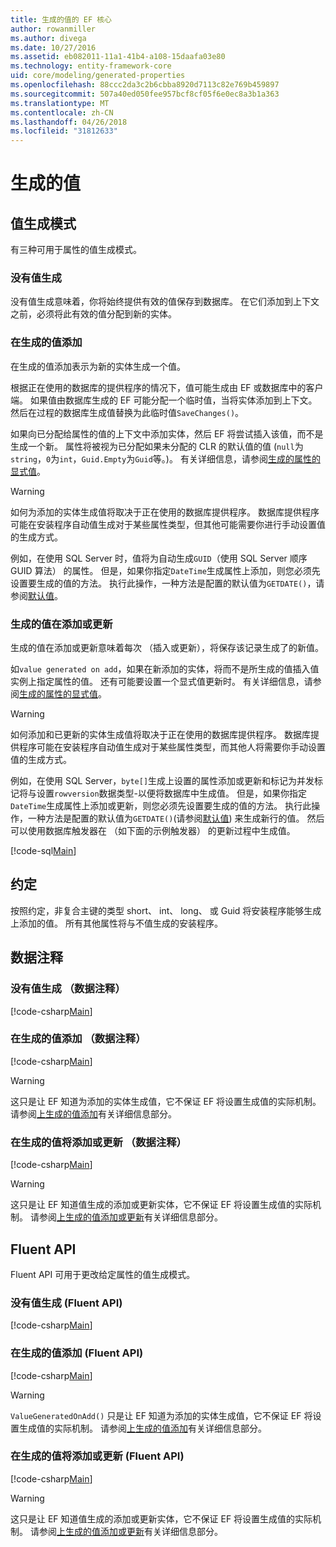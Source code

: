 ```yaml
---
title: 生成的值的 EF 核心
author: rowanmiller
ms.author: divega
ms.date: 10/27/2016
ms.assetid: eb082011-11a1-41b4-a108-15daafa03e80
ms.technology: entity-framework-core
uid: core/modeling/generated-properties
ms.openlocfilehash: 88ccc2da3c2b6cbba8920d7113c82e769b459897
ms.sourcegitcommit: 507a40ed050fee957bcf8cf05f6e0ec8a3b1a363
ms.translationtype: MT
ms.contentlocale: zh-CN
ms.lasthandoff: 04/26/2018
ms.locfileid: "31812633"
---
```

# <a name="generated-values"></a>生成的值

## <a name="value-generation-patterns"></a>值生成模式

有三种可用于属性的值生成模式。

### <a name="no-value-generation"></a>没有值生成

没有值生成意味着，你将始终提供有效的值保存到数据库。 在它们添加到上下文之前，必须将此有效的值分配到新的实体。

### <a name="value-generated-on-add"></a>在生成的值添加

在生成的值添加表示为新的实体生成一个值。

根据正在使用的数据库的提供程序的情况下，值可能生成由 EF 或数据库中的客户端。 如果值由数据库生成的 EF 可能分配一个临时值，当将实体添加到上下文。 然后在过程的数据库生成值替换为此临时值`SaveChanges()`。

如果向已分配给属性的值的上下文中添加实体，然后 EF 将尝试插入该值，而不是生成一个新。 属性将被视为已分配如果未分配的 CLR 的默认值的值 (`null`为`string`，`0`为`int`，`Guid.Empty`为`Guid`等。)。 有关详细信息，请参阅[生成的属性的显式值](../saving/explicit-values-generated-properties.md)。

> [!WARNING]  
> 如何为添加的实体生成值将取决于正在使用的数据库提供程序。 数据库提供程序可能在安装程序自动值生成对于某些属性类型，但其他可能需要你进行手动设置值的生成方式。
>
> 例如，在使用 SQL Server 时，值将为自动生成`GUID`（使用 SQL Server 顺序 GUID 算法） 的属性。 但是，如果你指定`DateTime`生成属性上添加，则您必须先设置要生成的值的方法。 执行此操作，一种方法是配置的默认值为`GETDATE()`，请参阅[默认值](relational/default-values.md)。

### <a name="value-generated-on-add-or-update"></a>生成的值在添加或更新

生成的值在添加或更新意味着每次 （插入或更新），将保存该记录生成了的新值。

如`value generated on add`，如果在新添加的实体，将而不是所生成的值插入值实例上指定属性的值。 还有可能要设置一个显式值更新时。 有关详细信息，请参阅[生成的属性的显式值](../saving/explicit-values-generated-properties.md)。

> [!WARNING]
> 如何添加和已更新的实体生成值将取决于正在使用的数据库提供程序。 数据库提供程序可能在安装程序自动值生成对于某些属性类型，而其他人将需要你手动设置值的生成方式。
> 
> 例如，在使用 SQL Server，`byte[]`生成上设置的属性添加或更新和标记为并发标记将与设置`rowversion`数据类型-以便将数据库中生成值。 但是，如果你指定`DateTime`生成属性上添加或更新，则您必须先设置要生成的值的方法。 执行此操作，一种方法是配置的默认值为`GETDATE()`(请参阅[默认值](relational/default-values.md)) 来生成新行的值。 然后可以使用数据库触发器在 （如下面的示例触发器） 的更新过程中生成值。
> 
> [!code-sql[Main](../../../samples/core/Modeling/FluentAPI/Samples/ValueGeneratedOnAddOrUpdate.sql)]

## <a name="conventions"></a>约定

按照约定，非复合主键的类型 short、 int、 long、 或 Guid 将安装程序能够生成上添加的值。 所有其他属性将与不值生成的安装程序。

## <a name="data-annotations"></a>数据注释

### <a name="no-value-generation-data-annotations"></a>没有值生成 （数据注释）

[!code-csharp[Main](../../../samples/core/Modeling/DataAnnotations/Samples/ValueGeneratedNever.cs#Sample)]

### <a name="value-generated-on-add-data-annotations"></a>在生成的值添加 （数据注释）

[!code-csharp[Main](../../../samples/core/Modeling/DataAnnotations/Samples/ValueGeneratedOnAdd.cs#Sample)]

> [!WARNING]  
> 这只是让 EF 知道为添加的实体生成值，它不保证 EF 将设置生成值的实际机制。 请参阅[上生成的值添加](#value-generated-on-add)有关详细信息部分。

### <a name="value-generated-on-add-or-update-data-annotations"></a>在生成的值将添加或更新 （数据注释）

[!code-csharp[Main](../../../samples/core/Modeling/DataAnnotations/Samples/ValueGeneratedOnAddOrUpdate.cs#Sample)]

> [!WARNING]  
> 这只是让 EF 知道值生成的添加或更新实体，它不保证 EF 将设置生成值的实际机制。 请参阅[上生成的值添加或更新](#value-generated-on-add-or-update)有关详细信息部分。

## <a name="fluent-api"></a>Fluent API

Fluent API 可用于更改给定属性的值生成模式。

### <a name="no-value-generation-fluent-api"></a>没有值生成 (Fluent API)

[!code-csharp[Main](../../../samples/core/Modeling/FluentAPI/Samples/ValueGeneratedNever.cs#Sample)]

### <a name="value-generated-on-add-fluent-api"></a>在生成的值添加 (Fluent API)

[!code-csharp[Main](../../../samples/core/Modeling/FluentAPI/Samples/ValueGeneratedOnAdd.cs#Sample)]

> [!WARNING]  
> `ValueGeneratedOnAdd()` 只是让 EF 知道为添加的实体生成值，它不保证 EF 将设置生成值的实际机制。  请参阅[上生成的值添加](#value-generated-on-add)有关详细信息部分。

### <a name="value-generated-on-add-or-update-fluent-api"></a>在生成的值将添加或更新 (Fluent API)

[!code-csharp[Main](../../../samples/core/Modeling/FluentAPI/Samples/ValueGeneratedOnAddOrUpdate.cs#Sample)]

> [!WARNING]  
> 这只是让 EF 知道值生成的添加或更新实体，它不保证 EF 将设置生成值的实际机制。 请参阅[上生成的值添加或更新](#value-generated-on-add-or-update)有关详细信息部分。
